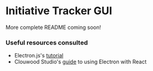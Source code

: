 # Initiative Tracker GUI

More complete README coming soon!


### Useful resources consulted
- Electron.js's [tutorial](https://www.electronjs.org/docs/latest/tutorial/tutorial-prerequisites)
- Clouwood Studio's [guide](https://clouwood.com/the-ultimate-guide-to-electron-with-react/) to using Electron with React